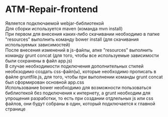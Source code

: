 # ATM-Repair-frontend
Является подключаемой webjar-библиотекой<br/>
Для сборки используется maven (команда mvn install)</br>
При первом для внесения каких-либо скачивании необходимо в папке "resources" выполнить команду bower install (для скачивания используемых зависимостей)</br>
После внесения изменений в js-файлы, апке "resources" выполнить команду grunt concat (для того, чтобы все используемые зависимости были сохранены в файл app.js)</br>
В случае необходимости подключения дополнительных стилей необхзодимо создать сss-файл(ы), которые необходимо прописать в файле gruntfile.js, для того, чтобы при выполнении команды grunt concat был сформирован основной app.css</br>
Использование bower необходимо для возможности пользоваться библиотекой без подключения к интернету, а grunt необходим для упрощения разработки, то есть при создании отдлельных js или css файлов, они будут собраны в один, который подключается к главной странице 
